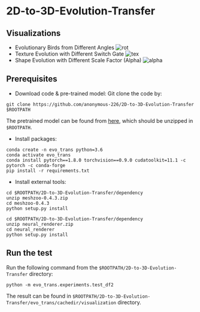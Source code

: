 # 2D-to-3D-Evolution-Transfer
## Visualizations
- Evolutionary Birds from Different Angles
![rot](https://user-images.githubusercontent.com/111099396/185549797-c33fe6cb-2509-4811-b7a6-240ac9e0cc25.gif)
- Texture Evolution with Different Switch Gate
![tex](https://user-images.githubusercontent.com/111099396/185549807-85631823-3d8a-479a-a119-29551cc22602.gif)
- Shape Evolution with Different Scale Factor (Alpha)
![alpha](https://user-images.githubusercontent.com/111099396/185549805-0ed0d64b-1e96-4d4f-b0ba-d62b9f517261.gif)

## Prerequisites
- Download code & pre-trained model:
Git clone the code by:
```
git clone https://github.com/anonymous-226/2D-to-3D-Evolution-Transfer $ROOTPATH
```
The pretrained model can be found from [here](https://drive.google.com/file/d/1Agf_G9OaCvXPoenRK5vpj3VckuFPGRMg/view?usp=sharing), which should be unzipped in `$ROOTPATH`.
- Install packages:
```
conda create -n evo_trans python=3.6
conda activate evo_trans
conda install pytorch==1.8.0 torchvision==0.9.0 cudatoolkit=11.1 -c pytorch -c conda-forge
pip install -r requirements.txt
```

- Install external tools:

```
cd $ROOTPATH/2D-to-3D-Evolution-Transfer/dependency
unzip meshzoo-0.4.3.zip
cd meshzoo-0.4.3
python setup.py install
```

```
cd $ROOTPATH/2D-to-3D-Evolution-Transfer/dependency
unzip neural_renderer.zip
cd neural_renderer
python setup.py install
```

## Run the test
Run the following command from the `$ROOTPATH/2D-to-3D-Evolution-Transfer` directory:
```
python -m evo_trans.experiments.test_df2
```
The result can be found in `$ROOTPATH/2D-to-3D-Evolution-Transfer/evo_trans/cachedir/visualization` directory.
